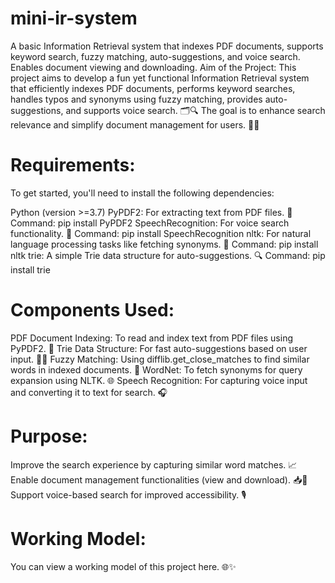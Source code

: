# mini-ir-system
A basic Information Retrieval system that indexes PDF documents, supports keyword search, fuzzy matching, auto-suggestions, and voice search. Enables document viewing and downloading.
Aim of the Project:
This project aims to develop a fun yet functional Information Retrieval system that efficiently indexes PDF documents, performs keyword searches, handles typos and synonyms using fuzzy matching, provides auto-suggestions, and supports voice search. 🗂️🔍 The goal is to enhance search relevance and simplify document management for users. 📄📁

# Requirements:
To get started, you'll need to install the following dependencies:

Python (version >=3.7)
PyPDF2: For extracting text from PDF files. 📝
Command: pip install PyPDF2
SpeechRecognition: For voice search functionality. 🎤
Command: pip install SpeechRecognition
nltk: For natural language processing tasks like fetching synonyms. 🌟
Command: pip install nltk
trie: A simple Trie data structure for auto-suggestions. 🔍
Command: pip install trie
# Components Used:
PDF Document Indexing: To read and index text from PDF files using PyPDF2. 📄
Trie Data Structure: For fast auto-suggestions based on user input. 🏃‍♂️
Fuzzy Matching: Using difflib.get_close_matches to find similar words in indexed documents. 🔄
WordNet: To fetch synonyms for query expansion using NLTK. 🌐
Speech Recognition: For capturing voice input and converting it to text for search. 🎧
# Purpose:
Improve the search experience by capturing similar word matches. 📈
Enable document management functionalities (view and download). 📥📧
Support voice-based search for improved accessibility. 🎙️
# Working Model:
You can view a working model of this project here. 🌐✨
